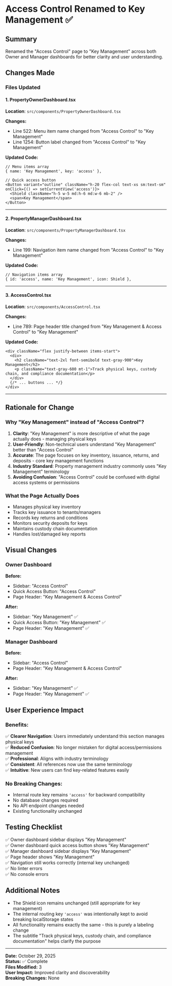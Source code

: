 # Access Control Renamed to Key Management ✅

## Summary
Renamed the "Access Control" page to "Key Management" across both Owner and Manager dashboards for better clarity and user understanding.

## Changes Made

### Files Updated

#### 1. PropertyOwnerDashboard.tsx
**Location**: `src/components/PropertyOwnerDashboard.tsx`

**Changes:**
- Line 522: Menu item name changed from "Access Control" to "Key Management"
- Line 1254: Button label changed from "Access Control" to "Key Management"

**Updated Code:**
```tsx
// Menu items array
{ name: 'Key Management', key: 'access' },

// Quick access button
<Button variant="outline" className="h-20 flex-col text-xs sm:text-sm" onClick={() => setCurrentView('access')}>
  <Shield className="h-5 w-5 md:h-6 md:w-6 mb-2" />
  <span>Key Management</span>
</Button>
```

---

#### 2. PropertyManagerDashboard.tsx
**Location**: `src/components/PropertyManagerDashboard.tsx`

**Changes:**
- Line 199: Navigation item name changed from "Access Control" to "Key Management"

**Updated Code:**
```tsx
// Navigation items array
{ id: 'access', name: 'Key Management', icon: Shield },
```

---

#### 3. AccessControl.tsx
**Location**: `src/components/AccessControl.tsx`

**Changes:**
- Line 789: Page header title changed from "Key Management & Access Control" to "Key Management"

**Updated Code:**
```tsx
<div className="flex justify-between items-start">
  <div>
    <h2 className="text-2xl font-semibold text-gray-900">Key Management</h2>
    <p className="text-gray-600 mt-1">Track physical keys, custody chain, and compliance documentation</p>
  </div>
  {/* ... buttons ... */}
</div>
```

---

## Rationale for Change

### Why "Key Management" instead of "Access Control"?

1. **Clarity**: "Key Management" is more descriptive of what the page actually does - managing physical keys
2. **User-Friendly**: Non-technical users understand "Key Management" better than "Access Control"
3. **Accurate**: The page focuses on key inventory, issuance, returns, and deposits - core key management functions
4. **Industry Standard**: Property management industry commonly uses "Key Management" terminology
5. **Avoiding Confusion**: "Access Control" could be confused with digital access systems or permissions

### What the Page Actually Does
- Manages physical key inventory
- Tracks key issuance to tenants/managers
- Records key returns and conditions
- Monitors security deposits for keys
- Maintains custody chain documentation
- Handles lost/damaged key reports

## Visual Changes

### Owner Dashboard
**Before:**
- Sidebar: "Access Control"
- Quick Access Button: "Access Control"
- Page Header: "Key Management & Access Control"

**After:**
- Sidebar: "Key Management" ✅
- Quick Access Button: "Key Management" ✅
- Page Header: "Key Management" ✅

### Manager Dashboard
**Before:**
- Sidebar: "Access Control"
- Page Header: "Key Management & Access Control"

**After:**
- Sidebar: "Key Management" ✅
- Page Header: "Key Management" ✅

## User Experience Impact

### Benefits:
✅ **Clearer Navigation**: Users immediately understand this section manages physical keys  
✅ **Reduced Confusion**: No longer mistaken for digital access/permissions management  
✅ **Professional**: Aligns with industry terminology  
✅ **Consistent**: All references now use the same terminology  
✅ **Intuitive**: New users can find key-related features easily  

### No Breaking Changes:
- Internal route key remains `'access'` for backward compatibility
- No database changes required
- No API endpoint changes needed
- Existing functionality unchanged

## Testing Checklist
✅ Owner dashboard sidebar displays "Key Management"  
✅ Owner dashboard quick access button shows "Key Management"  
✅ Manager dashboard sidebar displays "Key Management"  
✅ Page header shows "Key Management"  
✅ Navigation still works correctly (internal key unchanged)  
✅ No linter errors  
✅ No console errors  

## Additional Notes

- The Shield icon remains unchanged (still appropriate for key management)
- The internal routing key `'access'` was intentionally kept to avoid breaking localStorage states
- All functionality remains exactly the same - this is purely a labeling change
- The subtitle "Track physical keys, custody chain, and compliance documentation" helps clarify the purpose

---
**Date:** October 29, 2025  
**Status:** ✅ Complete  
**Files Modified:** 3  
**User Impact:** Improved clarity and discoverability  
**Breaking Changes:** None


